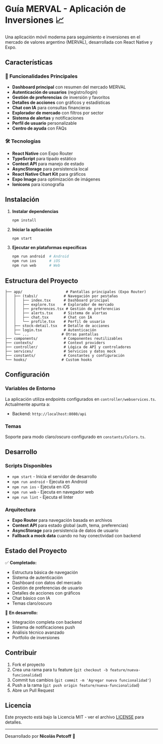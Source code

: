 # Guía MERVAL - Aplicación de Inversiones 📈

Una aplicación móvil moderna para seguimiento e inversiones en el mercado de valores argentino (MERVAL), desarrollada con React Native y Expo.

## Características

### 🎯 Funcionalidades Principales
- **Dashboard principal** con resumen del mercado MERVAL
- **Autenticación de usuarios** (registro/login)
- **Gestión de preferencias** de inversión y favoritos
- **Detalles de acciones** con gráficos y estadísticas
- **Chat con IA** para consultas financieras
- **Explorador de mercado** con filtros por sector
- **Sistema de alertas** y notificaciones
- **Perfil de usuario** personalizable
- **Centro de ayuda** con FAQs

### 🛠 Tecnologías
- **React Native** con Expo Router
- **TypeScript** para tipado estático
- **Context API** para manejo de estado
- **AsyncStorage** para persistencia local
- **React Native Chart Kit** para gráficos
- **Expo Image** para optimización de imágenes
- **Ionicons** para iconografía

## Instalación

1. **Instalar dependencias**
   ```bash
   npm install
   ```

2. **Iniciar la aplicación**
   ```bash
   npm start
   ```

3. **Ejecutar en plataformas específicas**
   ```bash
   npm run android  # Android
   npm run ios      # iOS
   npm run web      # Web
   ```

## Estructura del Proyecto

```
├── app/                    # Pantallas principales (Expo Router)
│   ├── (tabs)/            # Navegación por pestañas
│   │   ├── index.tsx      # Dashboard principal
│   │   ├── explore.tsx    # Explorador de mercado
│   │   ├── preferences.tsx # Gestión de preferencias
│   │   ├── alerts.tsx     # Sistema de alertas
│   │   ├── chat.tsx       # Chat con IA
│   │   └── profile.tsx    # Perfil de usuario
│   ├── stock-detail.tsx   # Detalle de acciones
│   ├── login.tsx          # Autenticación
│   └── ...               # Otras pantallas
├── components/            # Componentes reutilizables
├── contexts/              # Context providers
├── controller/            # Lógica de API y controladores
├── services/              # Servicios y datos mock
├── constants/             # Constantes y configuración
└── hooks/                # Custom hooks
```

## Configuración

### Variables de Entorno
La aplicación utiliza endpoints configurados en `controller/webservices.ts`. Actualmente apunta a:
- Backend: `http://localhost:8080/api`

### Temas
Soporte para modo claro/oscuro configurado en `constants/Colors.ts`.

## Desarrollo

### Scripts Disponibles
- `npm start` - Inicia el servidor de desarrollo
- `npm run android` - Ejecuta en Android
- `npm run ios` - Ejecuta en iOS  
- `npm run web` - Ejecuta en navegador web
- `npm run lint` - Ejecuta el linter

### Arquitectura
- **Expo Router** para navegación basada en archivos
- **Context API** para estado global (auth, tema, preferencias)
- **AsyncStorage** para persistencia de datos de usuario
- **Fallback a mock data** cuando no hay conectividad con backend

## Estado del Proyecto

✅ **Completado:**
- Estructura básica de navegación
- Sistema de autenticación
- Dashboard con datos del mercado
- Gestión de preferencias de usuario
- Detalles de acciones con gráficos
- Chat básico con IA
- Temas claro/oscuro

🚧 **En desarrollo:**
- Integración completa con backend
- Sistema de notificaciones push
- Análisis técnico avanzado
- Portfolio de inversiones

## Contribuir

1. Fork el proyecto
2. Crea una rama para tu feature (`git checkout -b feature/nueva-funcionalidad`)
3. Commit tus cambios (`git commit -m 'Agregar nueva funcionalidad'`)
4. Push a la rama (`git push origin feature/nueva-funcionalidad`)
5. Abre un Pull Request

## Licencia

Este proyecto está bajo la Licencia MIT - ver el archivo [LICENSE](LICENSE) para detalles.

---

Desarrollado por **Nicolás Petcoff** 🚀
